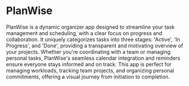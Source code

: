 # PlanWise

  PlanWise is a dynamic organizer app designed to streamline your task management and scheduling, with a clear focus on progress and collaboration. It uniquely categorizes tasks into three stages: 'Active', 'In Progress', and 'Done', providing a transparent and motivating overview of your projects. Whether you're coordinating with a team or managing personal tasks, PlanWise's seamless calendar integration and reminders ensure everyone stays informed and on track. This app is perfect for managing workloads, tracking team projects, and organizing personal commitments, offering a visual journey from initiation to completion.

